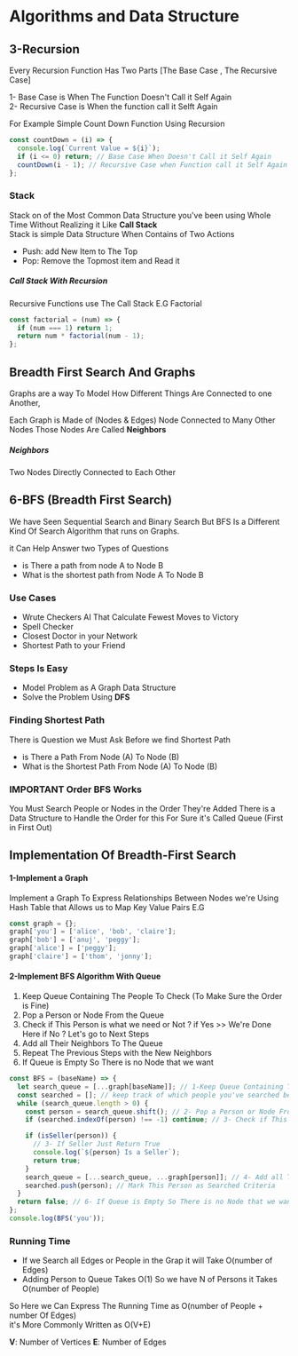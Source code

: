 # Algorithms and Data Structure

## 3-Recursion

Every Recursion Function Has Two Parts [The Base Case , The Recursive Case] <br/>

1- Base Case is When The Function Doesn't Call it Self Again <br/>
2- Recursive Case is When the function call it Selft Again <br/>

For Example Simple Count Down Function Using Recursion

```javascript
const countDown = (i) => {
  console.log(`Current Value = ${i}`);
  if (i <= 0) return; // Base Case When Doesn't Call it Self Again
  countDown(i - 1); // Recursive Case when Function call it Self Again
};
```

### Stack

Stack on of the Most Common Data Structure you've been using Whole Time Without Realizing it
Like **Call Stack** <br/>
Stack is simple Data Structure When Contains of Two Actions

- Push: add New Item to The Top
- Pop: Remove the Topmost item and Read it

##### Call Stack With Recursion

Recursive Functions use The Call Stack E.G Factorial

```javascript
const factorial = (num) => {
  if (num === 1) return 1;
  return num * factorial(num - 1);
};
```

## Breadth First Search And Graphs

Graphs are a way To Model How Different Things Are Connected to one Another, <br/>

Each Graph is Made of (Nodes & Edges) Node Connected to Many Other Nodes Those Nodes Are Called **Neighbors** <br/>

##### Neighbors

Two Nodes Directly Connected to Each Other

## 6-BFS (Breadth First Search)

We have Seen Sequential Search and Binary Search But BFS Is a Different Kind Of Search Algorithm that runs
on Graphs. <br/>

it Can Help Answer two Types of Questions

- is There a path from node A to Node B
- What is the shortest path from Node A To Node B

### Use Cases

- Wrute Checkers AI That Calculate Fewest Moves to Victory
- Spell Checker
- Closest Doctor in your Network
- Shortest Path to your Friend

### Steps Is Easy

- Model Problem as A Graph Data Structure
- Solve the Problem Using **DFS**

### Finding Shortest Path

There is Question we Must Ask Before we find Shortest Path

- is There a Path From Node (A) To Node (B)
- What is the Shortest Path From Node (A) To Node (B)

### IMPORTANT Order BFS Works

You Must Search People or Nodes in the Order They're Added There is a Data Structure to Handle the Order for this
For Sure it's Called Queue (First in First Out)

## Implementation Of Breadth-First Search

#### 1-Implement a Graph

Implement a Graph To Express Relationships Between Nodes we're Using Hash Table that Allows us to Map Key Value Pairs E.G

```javascript
const graph = {};
graph['you'] = ['alice', 'bob', 'claire'];
graph['bob'] = ['anuj', 'peggy'];
graph['alice'] = ['peggy'];
graph['claire'] = ['thom', 'jonny'];
```

#### 2-Implement BFS Algorithm With Queue

1. Keep Queue Containing The People To Check (To Make Sure the Order is Fine)
2. Pop a Person or Node From the Queue
3. Check if This Person is what we need or Not ? if Yes >> We're Done Here if No ? Let's go to Next Steps
4. Add all Their Neighbors To The Queue
5. Repeat The Previous Steps with the New Neighbors
6. If Queue is Empty So There is no Node that we want

```javascript
const BFS = (baseName) => {
  let search_queue = [...graph[baseName]]; // 1-Keep Queue Containing The People To Check
  const searched = []; // keep track of which people you've searched before.
  while (search_queue.length > 0) {
    const person = search_queue.shift(); // 2- Pop a Person or Node From the Queue
    if (searched.indexOf(person) !== -1) continue; // 3- Check if This Person is what we need or Not?

    if (isSeller(person)) {
      // 3- If Seller Just Return True
      console.log(`${person} Is a Seller`);
      return true;
    }
    search_queue = [...search_queue, ...graph[person]]; // 4- Add all Their Neighbors To The Queue
    searched.push(person); // Mark This Person as Searched Criteria
  }
  return false; // 6- If Queue is Empty So There is no Node that we want
};
console.log(BFS('you'));
```

### Running Time

- If we Search all Edges or People in the Grap it will Take O(number of Edges)
- Adding Person to Queue Takes O(1) So we have N of Persons it Takes O(number of People)

So Here we Can Express The Running Time as O(number of People + number Of Edges) <br/>
it's More Commonly Written as O(V+E)

**V**: Number of Vertices
**E**: Number of Edges
